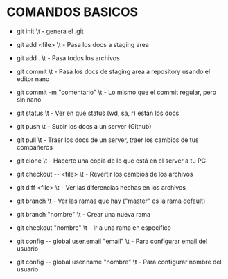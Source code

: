 # COMANDOS BASICOS 

* git init                     \t -   genera el .git
* git add \<file\>             \t -   Pasa los docs a staging area 
* git add .                    \t -   Pasa todos los archivos
* git commit                   \t -   Pasa los docs de staging area a repository usando el editor nano
* git commit -m "comentario"   \t -   Lo mismo que el commit regular, pero sin nano
* git status                   \t -   Ver en que status (wd, sa, r) están los docs
* git push                     \t -   Subir los docs a un server (Github)
* git pull                     \t -   Traer los docs de un server, traer los cambios de tus compañeros
* git clone                    \t -   Hacerte una copia de lo que está en el server a tu PC
* git checkout -- \<file\>     \t -   Revertir los cambios de los archivos
* git diff \<file\>            \t -   Ver las diferencias hechas en los archivos
* git branch                   \t -   Ver las ramas que hay ("master" es la rama default)
* git branch "nombre"          \t -   Crear una nueva rama
* git checkout "nombre"        \t -   Ir a una rama en especifico 

*  git config -- global user.email "email"         \t -   Para configurar email del usuario
*  git config -- global user.name "nombre"         \t -   Para configurar nombre del usuario
